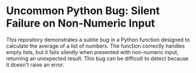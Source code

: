 # Uncommon Python Bug: Silent Failure on Non-Numeric Input

This repository demonstrates a subtle bug in a Python function designed to calculate the average of a list of numbers. The function correctly handles empty lists, but it fails silently when presented with non-numeric input, returning an unexpected result. This bug can be difficult to detect because it doesn't raise an error.